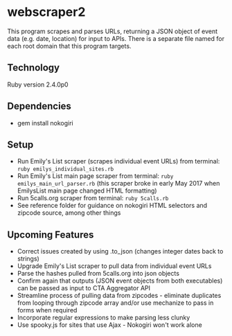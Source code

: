 # webscraper2
This program scrapes and parses URLs, returning a JSON object of event data (e.g. date, location) for input to APIs.  There is a separate file named for each root domain that this program targets.


## Technology
Ruby version 2.4.0p0


## Dependencies
* gem install nokogiri


## Setup
* Run Emily's List scraper (scrapes individual event URLs) from terminal: `ruby emilys_individual_sites.rb`
* Run Emily's List main page scraper from terminal: `ruby emilys_main_url_parser.rb` (this scraper broke in early May 2017 when EmilysList main page changed HTML formatting)
* Run 5calls.org scraper from terminal: `ruby 5calls.rb`
* See reference folder for guidance on nokogiri HTML selectors and zipcode source, among other things


## Upcoming Features
* Correct issues created by using .to_json (changes integer dates back to strings)
* Upgrade Emily's List scraper to pull data from individual event URLs
* Parse the hashes pulled from 5calls.org into json objects
* Confirm again that outputs (JSON event objects from both executables) can be passed as input to CTA Aggregator API
* Streamline process of pulling data from zipcodes - eliminate duplicates from looping through zipcode array and/or use mechanize to pass in forms when required
* Incorporate regular expressions to make parsing less clunky
* Use spooky.js for sites that use Ajax - Nokogiri won't work alone
